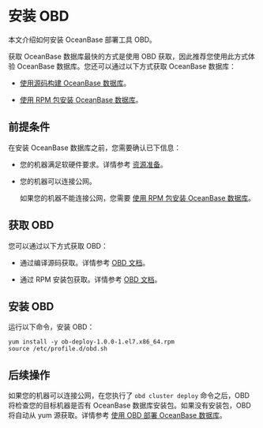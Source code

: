 安装 OBD 
===========================

本文介绍如何安装 OceanBase 部署工具 OBD。

获取 OceanBase 数据库最快的方式是使用 OBD 获取，因此推荐您使用此方式体验 OceanBase 数据库。您还可以通过以下方式获取 OceanBase 数据库：

* [使用源码构建 OceanBase 数据库](/zh-CN/4.installation-and-deployment/3.get-the-oceanbase-database-by-using-source-code.md)。

  

* [使用 RPM 包安装 OceanBase 数据库](/zh-CN/4.installation-and-deployment/2.install-the-oceanbase-database-by-using-the-rpm-package.md)。

  




前提条件 
-------------------------

在安装 OceanBase 数据库之前，您需要确认已下信息：

* 您的机器满足软硬件要求。详情参考 [资源准备](/zh-CN/4.installation-and-deployment/1.resource-preparation.md)。

  

* 您的机器可以连接公网。

  如果您的机器不能连接公网，您需要 [使用 RPM 包安装 OceanBase 数据库](/zh-CN/4.installation-and-deployment/2.install-the-oceanbase-database-by-using-the-rpm-package.md)。
  




获取 OBD 
---------------------------

您可以通过以下方式获取 OBD：

* 通过编译源码获取。详情参考 [OBD 文档](https://github.com/oceanbase/obdeploy/blob/master/README-CN.md)。

  

* 通过 RPM 安装包获取。详情参考 [OBD 文档](https://github.com/oceanbase/obdeploy/blob/master/README-CN.md)。

  




安装 OBD 
---------------------------

运行以下命令，安装 OBD：

    yum install -y ob-deploy-1.0.0-1.el7.x86_64.rpm
    source /etc/profile.d/obd.sh



后续操作 
-------------------------

如果您的机器可以连接公网，在您执行了 `obd cluster deploy` 命令之后，OBD 将检查您的目标机器是否有 OceanBase 数据库安装包。如果没有安装包，OBD 将自动从 yum 源获取。详情参考 [使用 OBD 部署 OceanBase 数据库](/zh-CN/2.quickstart/4.deploy-the-oceanbase-database-by-using-obd.md)。

